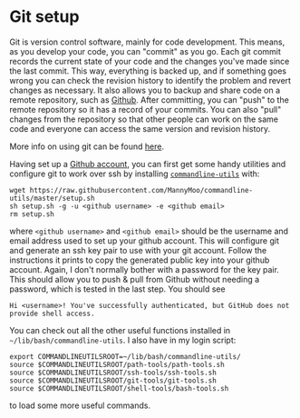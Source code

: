 # Git setup

Git is version control software, mainly for code development. This means, as you develop your code, you can "commit" as you go. Each git commit records the current state of your code and the changes you've made since the last commit. This way, everything is backed up, and if something goes wrong you can check the revision history to identify the problem and revert changes as necessary. It also allows you to backup and share code on a remote repository, such as [Github](https://github.com/). After committing, you can "push" to the remote repository so it has a record of your commits. You can also "pull" changes from the repository so that other people can work on the same code and everyone can access the same version and revision history.

More info on using git can be found [here](https://product.hubspot.com/blog/git-and-github-tutorial-for-beginners).

Having set up a [Github account](https://github.com/), you can first get some handy utilities and configure git to work over ssh by installing [`commandline-utils`](https://github.com/MannyMoo/commandline-utils) with:

```
wget https://raw.githubusercontent.com/MannyMoo/commandline-utils/master/setup.sh
sh setup.sh -g -u <github username> -e <github email>
rm setup.sh
```

where `<github username>` and `<github email>` should be the username and email address used to set up your github account. This will configure git and generate an ssh key pair to use with your git account. Follow the instructions it prints to copy the generated public key into your github account. Again, I don't normally bother with a password for the key pair. This should allow you to push & pull from Github without needing a password, which is tested in the last step. You should see

```
Hi <username>! You've successfully authenticated, but GitHub does not provide shell access.
```

You can check out all the other useful functions installed in `~/lib/bash/commandline-utils`. I also have in my login script:

```
export COMMANDLINEUTILSROOT=~/lib/bash/commandline-utils/
source $COMMANDLINEUTILSROOT/path-tools/path-tools.sh
source $COMMANDLINEUTILSROOT/ssh-tools/ssh-tools.sh
source $COMMANDLINEUTILSROOT/git-tools/git-tools.sh
source $COMMANDLINEUTILSROOT/shell-tools/bash-tools.sh
```

to load some more useful commands.